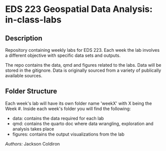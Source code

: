 # EDS 223 Geospatial Data Analysis: in-class-labs

## Description
Repository containing weekly labs for EDS 223. Each week the lab involves a different objective with specific data sets and outputs.

The repo contains the data, qmd and figures related to the labs. Data will be stored in the gitignore. Data is originally sourced from a variety of publically available sources. 

## Folder Structure
Each week's lab will have its own folder name 'weekX' with X being the Week #. Inside each week's folder you will find the following:

- data: contains the data required for each lab
- qmd: contains the quarto doc where data wrangling, exploration and analysis takes place
- figures: contains the output visualizations from the lab

*Authors:* Jackson Coldiron



